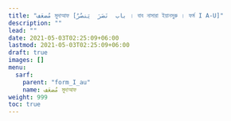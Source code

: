 ```yaml
---
title: "مُضعَف মুদাআফ [باب  نَصَرَ  يَنصُرُ । বাব নাসারা ইয়ানসুরু । ফর্ম I A-U]"
description: ""
lead: ""
date: 2021-05-03T02:25:09+06:00
lastmod: 2021-05-03T02:25:09+06:00
draft: true
images: []
menu: 
  sarf:
    parent: "form_I_au"
    name: مُضعَف মুদাআফ
weight: 999
toc: true
---
```



